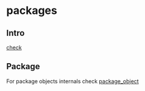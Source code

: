 # packages

## Intro

[check](https://github.com/threefoldtech/jumpscaleX_threebot/blob/development/docs/packages.md#what-is-a-package)

## Package 
For package objects internals check [package_object](package_object.md)